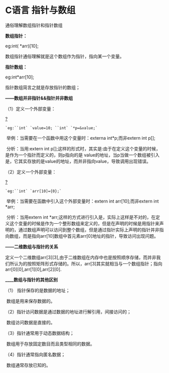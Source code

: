 # C语言 指针与数组



通俗理解数组指针和指针数组

**数组指针：**

eg:int( *arr)[10];

数组指针通俗理解就是这个数组作为指针，指向某一个变量。

**指针数组：**

eg:int*arr[10];

指针数组简言之就是存放指针的数组；

**——数组并非指针&&指针并非数组**

（1）定义一个外部变量：

[?](https://www.jb51.net/article/108818.htm#)

```
`eg:``int` `value=10; ``int` `*p=&value;`
```

​    举例：当需要在一个函数中用这个变量时：externa int*p;而非extern int p[];

​    分析：当用:extern int p[];这样的形式时，其实是:由于在定义这个变量的时候，是作为一个指针而定义的，则p指向的是 value的地址，当p当做一个数组被引入是，它其实存放的是value的地址，而并非指向value，导致调用出现错误。

（2）定义一个外部变量：

[?](https://www.jb51.net/article/108818.htm#)

```
`eg:``int` `arr[10]={0};`
```

​    举例：当需要在函数中引入这个外部变量时：extern int arr[10];而非extern int *arr;

​    分析：当用extern int *arr;这样的方式进行引入是，实际上这样是不对的，在定义这个变量的时候是作为一个整形数组来定义的，但是在声明的时候是用指针来声明的，通过数组声明可以访问到整个数组，但是通过指针实际上声明的指针并非指向数组，而是指向arr[10]数组中首元素arr[0]地址的指针，导致访问出现问题。

**——二维数组与指针的关系**

​    定义一个二维数组arr[3][3],由于二维数组在内存中也是按照顺序存储，而并非我们所认为的按照矩阵形式存储的。所以，arr[3]其实就相当与一个数组指针；指向arr[0][0],arr[1][0],arr[2][0].

**____数组与指针的其他区别**

（1） 指针保存的是数据的地址；

​     数组是用来保存数据的。

（2）指针访问数据是通过数据的地址进行解引用，间接访问的；

​     数组访问数据是直接的。

（3）指针通常用于动态数据结构；

​     数组用于存放固定数目而且类型相同的数据。

（4）指针通常指向匿名数据；

​     数组通常存放已知的。